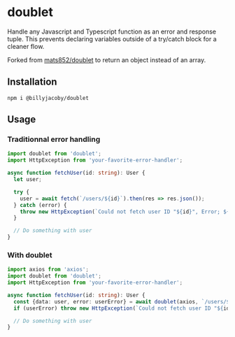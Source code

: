 # doublet
Handle any Javascript and Typescript function as an error and response tuple. This prevents declaring variables outside of a try/catch block for a cleaner flow.

Forked from [mats852/doublet](https://github.com/mats852/doublet) to return an object instead of an array.

<!-- [![doublet](https://img.shields.io/npm/v/doublet.svg)](https://www.npmjs.com/package/doublet)
[![Github licence](https://img.shields.io/github/license/mats852/doublet)](https://img.shields.io/github/license/mats852/doublet)
[![CI](https://github.com/mats852/doublet/actions/workflows/main.yml/badge.svg)](https://github.com/mats852/doublet/actions/workflows/main.yml) -->

## Installation

```shell
npm i @billyjacoby/doublet
```

## Usage
### Traditionnal error handling
```ts
import doublet from 'doublet';
import HttpException from 'your-favorite-error-handler';

async function fetchUser(id: string): User {
  let user;

  try {
    user = await fetch(`/users/${id}`).then(res => res.json());
  } catch (error) {
    throw new HttpException(`Could not fetch user ID "${id}", Error; ${error.message}`, error.status);
  }

  // Do something with user
}

```

### With doublet

```ts
import axios from 'axios';
import doublet from 'doublet';
import HttpException from 'your-favorite-error-handler';

async function fetchUser(id: string): User {
  const {data: user, error: userError} = await doublet(axios, `/users/${id}`);
  if (userError) throw new HttpException(`Could not fetch user ID "${id}", Error; ${userError.message}`, userError.status);

  // Do something with user
}
```